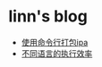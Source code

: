 # linn's blog
- [使用命令行打包ipa](./build_ipa_with_command_line.md)
- [不同语言的执行效率](./c_and_java_performance.md)